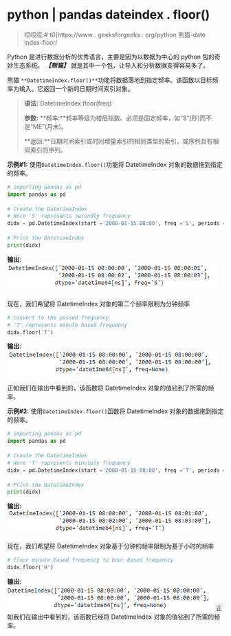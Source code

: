 # python | pandas dateindex . floor()

> 哎哎哎:# t0]https://www . geeksforgeeks . org/python 熊猫-date index-floor/

Python 是进行数据分析的优秀语言，主要是因为以数据为中心的 python 包的奇妙生态系统。 ***【熊猫】*** 就是其中一个包，让导入和分析数据变得容易多了。

熊猫 `**DatetimeIndex.floor()**`功能将数据落地到指定频率。该函数以目标频率为输入。它返回一个新的日期时间索引对象。

> **语法:** DatetimeIndex.floor(freq)
> 
> **参数:**
> **频率:**频率等级为楼层指数。必须是固定频率，如“S”(秒)而不是“ME”(月末)。
> 
> **返回:**日期时间索引或时间增量索引的相同类型的索引，或序列具有相同索引的序列。

**示例#1:** 使用`DatetimeIndex.floor()`功能将 DatetimeIndex 对象的数据拖到指定的频率。

```py
# importing pandas as pd
import pandas as pd

# Create the DatetimeIndex
# Here 'S' represents secondly frequency 
didx = pd.DatetimeIndex(start ='2000-01-15 08:00', freq ='S', periods = 4)

# Print the DatetimeIndex
print(didx)
```

**输出:**
![](img/fec3f998f15f4a0d44089bada6ddd968.png)

现在，我们希望将 DatetimeIndex 对象的第二个频率限制为分钟频率

```py
# convert to the passed frequency
# 'T' represents minute based frequency
didx.floor('T')
```

**输出:**
![](img/557429b6bef77a0bb67c3af1b80e0815.png)

正如我们在输出中看到的，该函数将 DatetimeIndex 对象的值钻到了所需的频率。

**示例#2:** 使用`DatetimeIndex.floor()`函数将 DatetimeIndex 对象的数据拖到指定的频率。

```py
# importing pandas as pd
import pandas as pd

# Create the DatetimeIndex
# Here 'T' represents minutely frequency 
didx = pd.DatetimeIndex(start ='2000-01-15 08:00', freq ='T', periods = 4)

# Print the DatetimeIndex
print(didx)
```

**输出:**
![](img/bca2db5b57bda25eccedfeb22ee545c5.png)

现在，我们希望将 DatetimeIndex 对象基于分钟的频率限制为基于小时的频率

```py
# floor minute based frequency to hour based frequency
didx.floor('H')
```

**输出:**
![](img/db2442d1c5c5131cb0ad5004a022db41.png)
正如我们在输出中看到的，该函数已经将 DatetimeIndex 对象的值钻到了所需的频率。